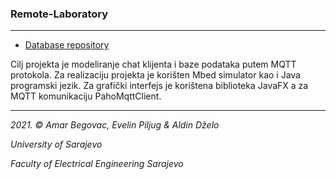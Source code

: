 ### Remote-Laboratory
------------

* [Database repository](https://github.com/abegovac2/RemoteLaboratoryDatabase)
 
Cilj projekta je modeliranje chat klijenta i baze podataka putem MQTT
protokola. Za realizaciju projekta je korišten Mbed simulator kao i Java
programski jezik. Za grafički interfejs je korištena biblioteka JavaFX a za
MQTT komunikaciju PahoMqttClient.

------------
*2021. © Amar Begovac, Evelin Piljug  & Aldin Dželo*

*University of Sarajevo*

*Faculty of Electrical Engineering Sarajevo*


